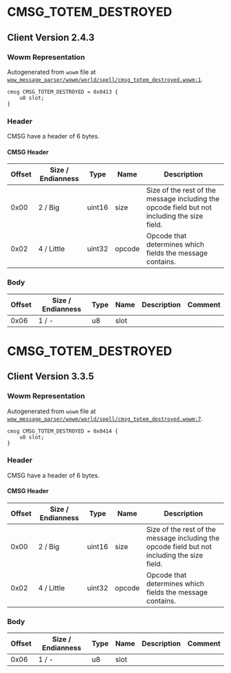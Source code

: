 # CMSG_TOTEM_DESTROYED

## Client Version 2.4.3

### Wowm Representation

Autogenerated from `wowm` file at [`wow_message_parser/wowm/world/spell/cmsg_totem_destroyed.wowm:1`](https://github.com/gtker/wow_messages/tree/main/wow_message_parser/wowm/world/spell/cmsg_totem_destroyed.wowm#L1).
```rust,ignore
cmsg CMSG_TOTEM_DESTROYED = 0x0413 {
    u8 slot;
}
```
### Header

CMSG have a header of 6 bytes.

#### CMSG Header

| Offset | Size / Endianness | Type   | Name   | Description |
| ------ | ----------------- | ------ | ------ | ----------- |
| 0x00   | 2 / Big           | uint16 | size   | Size of the rest of the message including the opcode field but not including the size field.|
| 0x02   | 4 / Little        | uint32 | opcode | Opcode that determines which fields the message contains.|

### Body

| Offset | Size / Endianness | Type | Name | Description | Comment |
| ------ | ----------------- | ---- | ---- | ----------- | ------- |
| 0x06 | 1 / - | u8 | slot |  |  |

# CMSG_TOTEM_DESTROYED

## Client Version 3.3.5

### Wowm Representation

Autogenerated from `wowm` file at [`wow_message_parser/wowm/world/spell/cmsg_totem_destroyed.wowm:7`](https://github.com/gtker/wow_messages/tree/main/wow_message_parser/wowm/world/spell/cmsg_totem_destroyed.wowm#L7).
```rust,ignore
cmsg CMSG_TOTEM_DESTROYED = 0x0414 {
    u8 slot;
}
```
### Header

CMSG have a header of 6 bytes.

#### CMSG Header

| Offset | Size / Endianness | Type   | Name   | Description |
| ------ | ----------------- | ------ | ------ | ----------- |
| 0x00   | 2 / Big           | uint16 | size   | Size of the rest of the message including the opcode field but not including the size field.|
| 0x02   | 4 / Little        | uint32 | opcode | Opcode that determines which fields the message contains.|

### Body

| Offset | Size / Endianness | Type | Name | Description | Comment |
| ------ | ----------------- | ---- | ---- | ----------- | ------- |
| 0x06 | 1 / - | u8 | slot |  |  |

